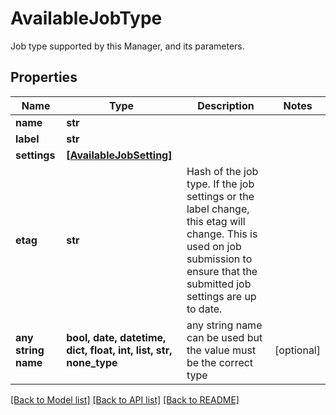 # AvailableJobType

Job type supported by this Manager, and its parameters.

## Properties
Name | Type | Description | Notes
------------ | ------------- | ------------- | -------------
**name** | **str** |  | 
**label** | **str** |  | 
**settings** | [**[AvailableJobSetting]**](AvailableJobSetting.md) |  | 
**etag** | **str** | Hash of the job type. If the job settings or the label change, this etag will change. This is used on job submission to ensure that the submitted job settings are up to date.  | 
**any string name** | **bool, date, datetime, dict, float, int, list, str, none_type** | any string name can be used but the value must be the correct type | [optional]

[[Back to Model list]](../README.md#documentation-for-models) [[Back to API list]](../README.md#documentation-for-api-endpoints) [[Back to README]](../README.md)


